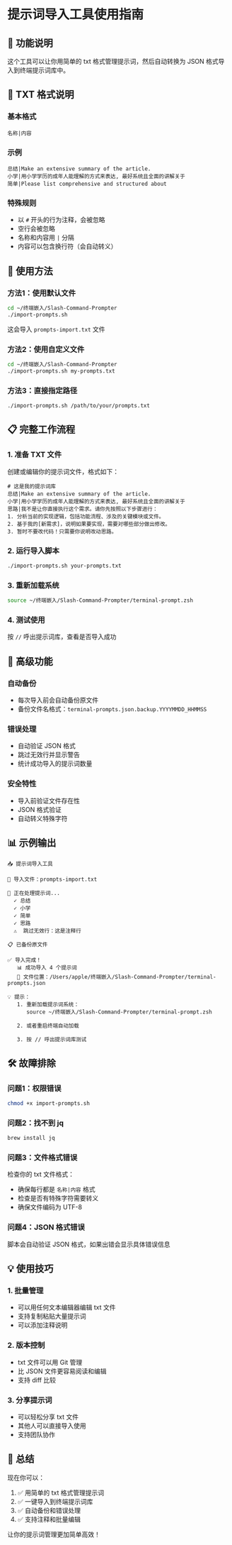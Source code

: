 # 提示词导入工具使用指南

## 🎯 功能说明

这个工具可以让你用简单的 txt 格式管理提示词，然后自动转换为 JSON 格式导入到终端提示词库中。

## 📝 TXT 格式说明

### 基本格式
```
名称|内容
```

### 示例
```
总结|Make an extensive summary of the article.
小学|用小学学历的成年人能理解的方式来表达, 最好系统且全面的讲解关于
简单|Please list comprehensive and structured about
```

### 特殊规则
- 以 `#` 开头的行为注释，会被忽略
- 空行会被忽略
- 名称和内容用 `|` 分隔
- 内容可以包含换行符（会自动转义）

## 🚀 使用方法

### 方法1：使用默认文件
```bash
cd ~/终端嵌入/Slash-Command-Prompter
./import-prompts.sh
```
这会导入 `prompts-import.txt` 文件

### 方法2：使用自定义文件
```bash
cd ~/终端嵌入/Slash-Command-Prompter
./import-prompts.sh my-prompts.txt
```

### 方法3：直接指定路径
```bash
./import-prompts.sh /path/to/your/prompts.txt
```

## 📋 完整工作流程

### 1. 准备 TXT 文件
创建或编辑你的提示词文件，格式如下：
```
# 这是我的提示词库
总结|Make an extensive summary of the article.
小学|用小学学历的成年人能理解的方式来表达, 最好系统且全面的讲解关于
思路|我不是让你直接执行这个需求。请你先按照以下步骤进行：
1. 分析当前的实现逻辑，包括功能流程、涉及的关键模块或文件。
2. 基于我的[新需求]，说明如果要实现，需要对哪些部分做出修改。
3. 暂时不要改代码！只需要你说明改动思路。
```

### 2. 运行导入脚本
```bash
./import-prompts.sh your-prompts.txt
```

### 3. 重新加载系统
```bash
source ~/终端嵌入/Slash-Command-Prompter/terminal-prompt.zsh
```

### 4. 测试使用
按 `//` 呼出提示词库，查看是否导入成功

## 🔧 高级功能

### 自动备份
- 每次导入前会自动备份原文件
- 备份文件名格式：`terminal-prompts.json.backup.YYYYMMDD_HHMMSS`

### 错误处理
- 自动验证 JSON 格式
- 跳过无效行并显示警告
- 统计成功导入的提示词数量

### 安全特性
- 导入前验证文件存在性
- JSON 格式验证
- 自动转义特殊字符

## 📊 示例输出

```
📥 提示词导入工具

📂 导入文件：prompts-import.txt

🔄 正在处理提示词...
  ✓ 总结
  ✓ 小学
  ✓ 简单
  ✓ 思路
  ⚠️  跳过无效行：这是注释行

📋 已备份原文件

✅ 导入完成！
   📊 成功导入 4 个提示词
   📁 文件位置：/Users/apple/终端嵌入/Slash-Command-Prompter/terminal-prompts.json

💡 提示：
   1. 重新加载提示词系统：
      source ~/终端嵌入/Slash-Command-Prompter/terminal-prompt.zsh

   2. 或者重启终端自动加载

   3. 按 // 呼出提示词库测试
```

## 🛠️ 故障排除

### 问题1：权限错误
```bash
chmod +x import-prompts.sh
```

### 问题2：找不到 jq
```bash
brew install jq
```

### 问题3：文件格式错误
检查你的 txt 文件格式：
- 确保每行都是 `名称|内容` 格式
- 检查是否有特殊字符需要转义
- 确保文件编码为 UTF-8

### 问题4：JSON 格式错误
脚本会自动验证 JSON 格式，如果出错会显示具体错误信息

## 💡 使用技巧

### 1. 批量管理
- 可以用任何文本编辑器编辑 txt 文件
- 支持复制粘贴大量提示词
- 可以添加注释说明

### 2. 版本控制
- txt 文件可以用 Git 管理
- 比 JSON 文件更容易阅读和编辑
- 支持 diff 比较

### 3. 分享提示词
- 可以轻松分享 txt 文件
- 其他人可以直接导入使用
- 支持团队协作

## 🎉 总结

现在你可以：
1. ✅ 用简单的 txt 格式管理提示词
2. ✅ 一键导入到终端提示词库
3. ✅ 自动备份和错误处理
4. ✅ 支持注释和批量编辑

让你的提示词管理更加简单高效！
